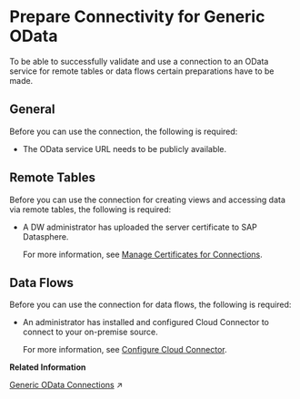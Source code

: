 <!-- loiod9c43a2dd2b340c48e4e665967c853e8 -->

# Prepare Connectivity for Generic OData

To be able to successfully validate and use a connection to an OData service for remote tables or data flows certain preparations have to be made.



<a name="loiod9c43a2dd2b340c48e4e665967c853e8__prereq_general_OData"/>

## General

Before you can use the connection, the following is required:

-   The OData service URL needs to be publicly available.




<a name="loiod9c43a2dd2b340c48e4e665967c853e8__prereq_rt_OData"/>

## Remote Tables

Before you can use the connection for creating views and accessing data via remote tables, the following is required:

-   A DW administrator has uploaded the server certificate to SAP Datasphere.

    For more information, see [Manage Certificates for Connections](manage-certificates-for-connections-46f5467.md).




<a name="loiod9c43a2dd2b340c48e4e665967c853e8__prereq_df_OData"/>

## Data Flows

Before you can use the connection for data flows, the following is required:

-   An administrator has installed and configured Cloud Connector to connect to your on-premise source.

    For more information, see [Configure Cloud Connector](configure-cloud-connector-f289920.md).


**Related Information**  


[Generic OData Connections](https://help.sap.com/viewer/9f36ca35bc6145e4acdef6b4d852d560/DEV_CURRENT/en-US/5d36f1aae68a4e59989c424a66d948c9.html "Use a Generic OData connection to access data from an OData service.") :arrow_upper_right:

